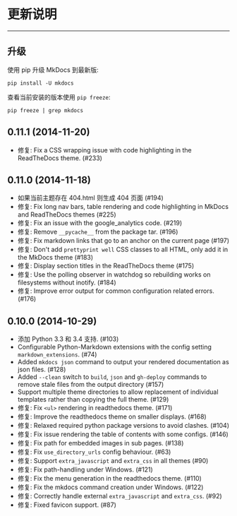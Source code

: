 # 更新说明

---

## 升级

使用 pip 升级 MkDocs 到最新版:

    pip install -U mkdocs

查看当前安装的版本使用 `pip freeze`:

    pip freeze | grep mkdocs

## 0.11.1 (2014-11-20)

* 修复: Fix a CSS wrapping issue with code highlighting in the ReadTheDocs
  theme. (#233)


## 0.11.0 (2014-11-18)

* 如果当前主题存在 404.html 则生成 404 页面 (#194)
* 修复: Fix long nav bars, table rendering and code highlighting in MkDocs
  and ReadTheDocs themes (#225)
* 修复: Fix an issue with the google_analytics code. (#219)
* 修复: Remove `__pycache__` from the package tar. (#196)
* 修复: Fix markdown links that go to an anchor on the current page (#197)
* 修复: Don't add `prettyprint well` CSS classes to all HTML, only add it in
  the MkDocs theme (#183)
* 修复: Display section titles in the ReadTheDocs theme (#175)
* 修复: Use the polling observer in watchdog so rebuilding works on
  filesystems without inotify. (#184)
* 修复: Improve error output for common configuration related errors. (#176)


## 0.10.0 (2014-10-29)

* 添加 Python 3.3 和 3.4 支持. (#103)
* Configurable Python-Markdown extensions with the config setting
  `markdown_extensions`. (#74)
* Added `mkdocs json` command to output your rendered
  documentation as json files. (#128)
* Added `--clean` switch to `build`, `json` and `gh-deploy` commands to
  remove stale files from the output directory (#157)
* Support multiple theme directories to allow replacement of
  individual templates rather than copying the full theme. (#129)
* 修复: Fix `<ul>` rendering in readthedocs theme. (#171)
* 修复: Improve the readthedocs theme on smaller displays. (#168)
* 修复: Relaxed required python package versions to avoid clashes. (#104)
* 修复: Fix issue rendering the table of contents with some configs. (#146)
* 修复: Fix path for embedded images in sub pages. (#138)
* 修复: Fix `use_directory_urls` config behaviour. (#63)
* 修复: Support `extra_javascript` and `extra_css` in all themes (#90)
* 修复: Fix path-handling under Windows. (#121)
* 修复: Fix the menu generation in the readthedocs theme. (#110)
* 修复: Fix the mkdocs command creation under Windows. (#122)
* 修复: Correctly handle external `extra_javascript` and `extra_css`. (#92)
* 修复: Fixed favicon support. (#87)

